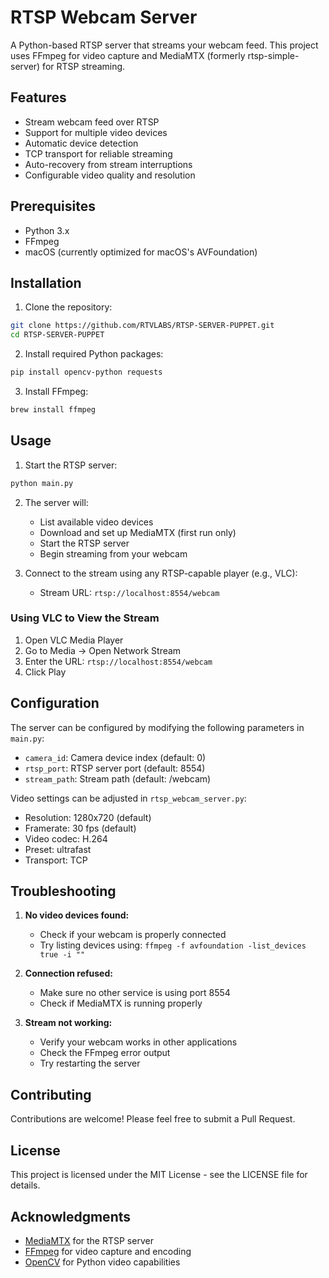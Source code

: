 
# RTSP Webcam Server

A Python-based RTSP server that streams your webcam feed. This project uses FFmpeg for video capture and MediaMTX (formerly rtsp-simple-server) for RTSP streaming.

## Features

- Stream webcam feed over RTSP
- Support for multiple video devices
- Automatic device detection
- TCP transport for reliable streaming
- Auto-recovery from stream interruptions
- Configurable video quality and resolution

## Prerequisites

- Python 3.x
- FFmpeg
- macOS (currently optimized for macOS's AVFoundation)

## Installation

1. Clone the repository:
```bash
git clone https://github.com/RTVLABS/RTSP-SERVER-PUPPET.git
cd RTSP-SERVER-PUPPET
```

2. Install required Python packages:
```bash
pip install opencv-python requests
```

3. Install FFmpeg:
```bash
brew install ffmpeg
```

## Usage

1. Start the RTSP server:
```bash
python main.py
```

2. The server will:
   - List available video devices
   - Download and set up MediaMTX (first run only)
   - Start the RTSP server
   - Begin streaming from your webcam

3. Connect to the stream using any RTSP-capable player (e.g., VLC):
   - Stream URL: `rtsp://localhost:8554/webcam`

### Using VLC to View the Stream

1. Open VLC Media Player
2. Go to Media -> Open Network Stream
3. Enter the URL: `rtsp://localhost:8554/webcam`
4. Click Play

## Configuration

The server can be configured by modifying the following parameters in `main.py`:

- `camera_id`: Camera device index (default: 0)
- `rtsp_port`: RTSP server port (default: 8554)
- `stream_path`: Stream path (default: /webcam)

Video settings can be adjusted in `rtsp_webcam_server.py`:
- Resolution: 1280x720 (default)
- Framerate: 30 fps (default)
- Video codec: H.264
- Preset: ultrafast
- Transport: TCP

## Troubleshooting

1. **No video devices found:**
   - Check if your webcam is properly connected
   - Try listing devices using: `ffmpeg -f avfoundation -list_devices true -i ""`

2. **Connection refused:**
   - Make sure no other service is using port 8554
   - Check if MediaMTX is running properly

3. **Stream not working:**
   - Verify your webcam works in other applications
   - Check the FFmpeg error output
   - Try restarting the server

## Contributing

Contributions are welcome! Please feel free to submit a Pull Request.

## License

This project is licensed under the MIT License - see the LICENSE file for details.

## Acknowledgments

- [MediaMTX](https://github.com/bluenviron/mediamtx) for the RTSP server
- [FFmpeg](https://ffmpeg.org/) for video capture and encoding
- [OpenCV](https://opencv.org/) for Python video capabilities

